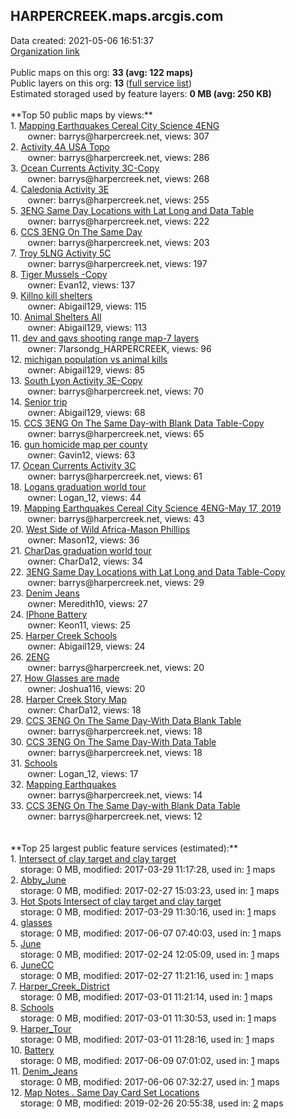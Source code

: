 <h2>HARPERCREEK.maps.arcgis.com</h2> Data created: 2021-05-06 16:51:37 <br /><a target='new' href='https://HARPERCREEK.maps.arcgis.com'>Organization link</a><br /><br />Public maps on this org: <b>33 (avg: 122 maps)</b><br />Public layers on this org: <b>13 </b>(<a target='new' href='https://services.arcgis.com/0SNs4WhSGYd2LWIc/ArcGIS/rest/services'>full service list</a>)<br />Estimated storaged used by feature layers: <b>0 MB (avg: 250 KB)</b><br /><br />**Top 50 public maps by views:**<br />  1. <a target='new' href='https://www.arcgis.com/home/item.html?id=c734f31b8b6d4d6ea3909c12b3b7d051'>Mapping Earthquakes Cereal City Science 4ENG</a> <br />  &nbsp;&nbsp;&nbsp;&nbsp; &nbsp;&nbsp;owner: barrys@harpercreek.net, views: 307<br />  2. <a target='new' href='https://www.arcgis.com/home/item.html?id=0c9f0c075a034610933f910e0d201e78'>Activity 4A USA Topo</a> <br />  &nbsp;&nbsp;&nbsp;&nbsp; &nbsp;&nbsp;owner: barrys@harpercreek.net, views: 286<br />  3. <a target='new' href='https://www.arcgis.com/home/item.html?id=10a469aa28fa4b59a39f354da154ad5d'>Ocean Currents Activity 3C-Copy</a> <br />  &nbsp;&nbsp;&nbsp;&nbsp; &nbsp;&nbsp;owner: barrys@harpercreek.net, views: 268<br />  4. <a target='new' href='https://www.arcgis.com/home/item.html?id=f12448a0182540ac88197f87cdf5784f'>Caledonia Activity 3E</a> <br />  &nbsp;&nbsp;&nbsp;&nbsp; &nbsp;&nbsp;owner: barrys@harpercreek.net, views: 255<br />  5. <a target='new' href='https://www.arcgis.com/home/item.html?id=c8d6005f388f4b07b8d2725d85efc70b'>3ENG Same Day Locations with Lat Long and Data Table</a> <br />  &nbsp;&nbsp;&nbsp;&nbsp; &nbsp;&nbsp;owner: barrys@harpercreek.net, views: 222<br />  6. <a target='new' href='https://www.arcgis.com/home/item.html?id=869295d397e348959e16d3ea2d4a060f'>CCS 3ENG  On The Same Day</a> <br />  &nbsp;&nbsp;&nbsp;&nbsp; &nbsp;&nbsp;owner: barrys@harpercreek.net, views: 203<br />  7. <a target='new' href='https://www.arcgis.com/home/item.html?id=59dc3ce7d6a0478f95f7a3996daced69'>Troy 5LNG Activity 5C</a> <br />  &nbsp;&nbsp;&nbsp;&nbsp; &nbsp;&nbsp;owner: barrys@harpercreek.net, views: 197<br />  8. <a target='new' href='https://www.arcgis.com/home/item.html?id=588f9e4b7d0c4ae593230f6e46a9bbac'>Tiger Mussels  -Copy</a> <br />  &nbsp;&nbsp;&nbsp;&nbsp; &nbsp;&nbsp;owner: Evan12, views: 137<br />  9. <a target='new' href='https://www.arcgis.com/home/item.html?id=66ea1ee97aef42a8ac13519563d9790a'>Killno kill shelters</a> <br />  &nbsp;&nbsp;&nbsp;&nbsp; &nbsp;&nbsp;owner: Abigail129, views: 115<br />  10. <a target='new' href='https://www.arcgis.com/home/item.html?id=34e7df29d7af4a0b92c523842c64442c'>Animal Shelters All</a> <br />  &nbsp;&nbsp;&nbsp;&nbsp; &nbsp;&nbsp;owner: Abigail129, views: 113<br />  11. <a target='new' href='https://www.arcgis.com/home/item.html?id=fc4d5c5b79b548b9938353ad5c7b2c59'>dev and gavs shooting range map-7 layers</a> <br />  &nbsp;&nbsp;&nbsp;&nbsp; &nbsp;&nbsp;owner: 7larsondg_HARPERCREEK, views: 96<br />  12. <a target='new' href='https://www.arcgis.com/home/item.html?id=c6046cbdfa2d45a2b2e8c2602b94cb91'>michigan population vs animal kills</a> <br />  &nbsp;&nbsp;&nbsp;&nbsp; &nbsp;&nbsp;owner: Abigail129, views: 85<br />  13. <a target='new' href='https://www.arcgis.com/home/item.html?id=d04f6be939e84bb2a1a222bdd082e453'>South Lyon Activity 3E-Copy</a> <br />  &nbsp;&nbsp;&nbsp;&nbsp; &nbsp;&nbsp;owner: barrys@harpercreek.net, views: 70<br />  14. <a target='new' href='https://www.arcgis.com/home/item.html?id=c75780cae0164f4cbea125f95300b440'>Senior trip</a> <br />  &nbsp;&nbsp;&nbsp;&nbsp; &nbsp;&nbsp;owner: Abigail129, views: 68<br />  15. <a target='new' href='https://www.arcgis.com/home/item.html?id=f441eae9fd44428c88a40db7005ec223'>CCS 3ENG  On The Same Day-with Blank Data Table-Copy</a> <br />  &nbsp;&nbsp;&nbsp;&nbsp; &nbsp;&nbsp;owner: barrys@harpercreek.net, views: 65<br />  16. <a target='new' href='https://www.arcgis.com/home/item.html?id=23edc10654d54ac2a23846896c5f327c'>gun homicide map per county</a> <br />  &nbsp;&nbsp;&nbsp;&nbsp; &nbsp;&nbsp;owner: Gavin12, views: 63<br />  17. <a target='new' href='https://www.arcgis.com/home/item.html?id=39f08329e82548f3850cd92e3bebb0c4'>Ocean Currents Activity 3C</a> <br />  &nbsp;&nbsp;&nbsp;&nbsp; &nbsp;&nbsp;owner: barrys@harpercreek.net, views: 61<br />  18. <a target='new' href='https://www.arcgis.com/home/item.html?id=dcb260b7539944379e812e547127cfd2'>Logans graduation world tour </a> <br />  &nbsp;&nbsp;&nbsp;&nbsp; &nbsp;&nbsp;owner: Logan_12, views: 44<br />  19. <a target='new' href='https://www.arcgis.com/home/item.html?id=13b63395afe64daea5ced3e10695a867'>Mapping Earthquakes Cereal City Science 4ENG-May 17, 2019</a> <br />  &nbsp;&nbsp;&nbsp;&nbsp; &nbsp;&nbsp;owner: barrys@harpercreek.net, views: 43<br />  20. <a target='new' href='https://www.arcgis.com/home/item.html?id=a0a0a8591e9b4d17a5232a08e4b43ca1'>West Side of Wild Africa-Mason Phillips </a> <br />  &nbsp;&nbsp;&nbsp;&nbsp; &nbsp;&nbsp;owner: Mason12, views: 36<br />  21. <a target='new' href='https://www.arcgis.com/home/item.html?id=a4739bbbba31434197b7c47729e01970'>CharDas graduation world tour</a> <br />  &nbsp;&nbsp;&nbsp;&nbsp; &nbsp;&nbsp;owner: CharDa12, views: 34<br />  22. <a target='new' href='https://www.arcgis.com/home/item.html?id=59d25f46925c4553bbd846d75f9b6246'>3ENG Same Day Locations with Lat Long and Data Table-Copy</a> <br />  &nbsp;&nbsp;&nbsp;&nbsp; &nbsp;&nbsp;owner: barrys@harpercreek.net, views: 29<br />  23. <a target='new' href='https://www.arcgis.com/home/item.html?id=4806f99de6784c40a44b871f758fd209'>Denim Jeans</a> <br />  &nbsp;&nbsp;&nbsp;&nbsp; &nbsp;&nbsp;owner: Meredith10, views: 27<br />  24. <a target='new' href='https://www.arcgis.com/home/item.html?id=e9979d8019074814a77290208c946a84'>IPhone Battery</a> <br />  &nbsp;&nbsp;&nbsp;&nbsp; &nbsp;&nbsp;owner: Keon11, views: 25<br />  25. <a target='new' href='https://www.arcgis.com/home/item.html?id=cd8c9ca6f9c54671baf8b219c66bbcd7'>Harper Creek Schools</a> <br />  &nbsp;&nbsp;&nbsp;&nbsp; &nbsp;&nbsp;owner: Abigail129, views: 24<br />  26. <a target='new' href='https://www.arcgis.com/home/item.html?id=d19fb6c712c34cad9aab6f4e26c491c4'>2ENG</a> <br />  &nbsp;&nbsp;&nbsp;&nbsp; &nbsp;&nbsp;owner: barrys@harpercreek.net, views: 20<br />  27. <a target='new' href='https://www.arcgis.com/home/item.html?id=ded3afbfa21e48a596ebdb771fbeb27d'>How Glasses are made</a> <br />  &nbsp;&nbsp;&nbsp;&nbsp; &nbsp;&nbsp;owner: Joshua116, views: 20<br />  28. <a target='new' href='https://www.arcgis.com/home/item.html?id=7a52c695a4f344d48ddf89af003c4e53'>Harper Creek Story Map</a> <br />  &nbsp;&nbsp;&nbsp;&nbsp; &nbsp;&nbsp;owner: CharDa12, views: 18<br />  29. <a target='new' href='https://www.arcgis.com/home/item.html?id=5ff45ed12fbc47e3b0a00527d1eb908f'>CCS 3ENG  On The Same Day-With Data Blank Table</a> <br />  &nbsp;&nbsp;&nbsp;&nbsp; &nbsp;&nbsp;owner: barrys@harpercreek.net, views: 18<br />  30. <a target='new' href='https://www.arcgis.com/home/item.html?id=95232e71f7594bf2b331b168c8f6d46d'>CCS 3ENG  On The Same Day-With Data Table</a> <br />  &nbsp;&nbsp;&nbsp;&nbsp; &nbsp;&nbsp;owner: barrys@harpercreek.net, views: 18<br />  31. <a target='new' href='https://www.arcgis.com/home/item.html?id=246ee7fb43c54382bb72da9a4568bb5e'>Schools</a> <br />  &nbsp;&nbsp;&nbsp;&nbsp; &nbsp;&nbsp;owner: Logan_12, views: 17<br />  32. <a target='new' href='https://www.arcgis.com/home/item.html?id=04d5abb7b5f7495daf694c8a0946c093'>Mapping Earthquakes</a> <br />  &nbsp;&nbsp;&nbsp;&nbsp; &nbsp;&nbsp;owner: barrys@harpercreek.net, views: 14<br />  33. <a target='new' href='https://www.arcgis.com/home/item.html?id=12225a2a545547e5900553851d13d471'>CCS 3ENG  On The Same Day-with Blank Data Table</a> <br />  &nbsp;&nbsp;&nbsp;&nbsp; &nbsp;&nbsp;owner: barrys@harpercreek.net, views: 12<br /><br /><br />**Top 25 largest public feature services (estimated):**<br /> 1. <a target='new' href='https://www.arcgis.com/home/item.html?id=ef10e0072dd84949863a8f177aa72d73'>Intersect of clay target and clay target</a><br /> &nbsp;&nbsp;&nbsp;&nbsp;storage: 0 MB, modified: 2017-03-29 11:17:28,  used in: <a target='new' href='https://ed-ind-tb.s3-us-west-1.amazonaws.com/ADI/ef10e0072dd84949863a8f177aa72d73.html'> 1</a> maps<br /> 2. <a target='new' href='https://www.arcgis.com/home/item.html?id=9569ef9a15484c558213356eac200e46'>Abby_June</a><br /> &nbsp;&nbsp;&nbsp;&nbsp;storage: 0 MB, modified: 2017-02-27 15:03:23,  used in: <a target='new' href='https://ed-ind-tb.s3-us-west-1.amazonaws.com/ADI/9569ef9a15484c558213356eac200e46.html'> 1</a> maps<br /> 3. <a target='new' href='https://www.arcgis.com/home/item.html?id=3f7290079ba74e39a971f30fa994328f'>Hot Spots Intersect of clay target and clay target</a><br /> &nbsp;&nbsp;&nbsp;&nbsp;storage: 0 MB, modified: 2017-03-29 11:30:16,  used in: <a target='new' href='https://ed-ind-tb.s3-us-west-1.amazonaws.com/ADI/3f7290079ba74e39a971f30fa994328f.html'> 1</a> maps<br /> 4. <a target='new' href='https://www.arcgis.com/home/item.html?id=bcb49fc4ca99409fa3d750fef6beb29a'>glasses</a><br /> &nbsp;&nbsp;&nbsp;&nbsp;storage: 0 MB, modified: 2017-06-07 07:40:03,  used in: <a target='new' href='https://ed-ind-tb.s3-us-west-1.amazonaws.com/ADI/bcb49fc4ca99409fa3d750fef6beb29a.html'> 1</a> maps<br /> 5. <a target='new' href='https://www.arcgis.com/home/item.html?id=cf34f76bec70405e9654e7b099ae328e'>June</a><br /> &nbsp;&nbsp;&nbsp;&nbsp;storage: 0 MB, modified: 2017-02-24 12:05:09,  used in: <a target='new' href='https://ed-ind-tb.s3-us-west-1.amazonaws.com/ADI/cf34f76bec70405e9654e7b099ae328e.html'> 1</a> maps<br /> 6. <a target='new' href='https://www.arcgis.com/home/item.html?id=ce6da98d2e8347d3b01bca199208b07a'>JuneCC</a><br /> &nbsp;&nbsp;&nbsp;&nbsp;storage: 0 MB, modified: 2017-02-27 11:21:16,  used in: <a target='new' href='https://ed-ind-tb.s3-us-west-1.amazonaws.com/ADI/ce6da98d2e8347d3b01bca199208b07a.html'> 1</a> maps<br /> 7. <a target='new' href='https://www.arcgis.com/home/item.html?id=ae6aa1c7466c47e7be69edf1a4b41bab'>Harper_Creek_District</a><br /> &nbsp;&nbsp;&nbsp;&nbsp;storage: 0 MB, modified: 2017-03-01 11:21:14,  used in: <a target='new' href='https://ed-ind-tb.s3-us-west-1.amazonaws.com/ADI/ae6aa1c7466c47e7be69edf1a4b41bab.html'> 1</a> maps<br /> 8. <a target='new' href='https://www.arcgis.com/home/item.html?id=e5ecedbfadcc4c3f8daa15b493898b3d'>Schools</a><br /> &nbsp;&nbsp;&nbsp;&nbsp;storage: 0 MB, modified: 2017-03-01 11:30:53,  used in: <a target='new' href='https://ed-ind-tb.s3-us-west-1.amazonaws.com/ADI/e5ecedbfadcc4c3f8daa15b493898b3d.html'> 1</a> maps<br /> 9. <a target='new' href='https://www.arcgis.com/home/item.html?id=f8fb264b38464b07b1f0df9ee21cb94a'>Harper_Tour</a><br /> &nbsp;&nbsp;&nbsp;&nbsp;storage: 0 MB, modified: 2017-03-01 11:28:16,  used in: <a target='new' href='https://ed-ind-tb.s3-us-west-1.amazonaws.com/ADI/f8fb264b38464b07b1f0df9ee21cb94a.html'> 1</a> maps<br /> 10. <a target='new' href='https://www.arcgis.com/home/item.html?id=0a2e7269606f49df8f8edc2c003303da'>Battery</a><br /> &nbsp;&nbsp;&nbsp;&nbsp;storage: 0 MB, modified: 2017-06-09 07:01:02,  used in: <a target='new' href='https://ed-ind-tb.s3-us-west-1.amazonaws.com/ADI/0a2e7269606f49df8f8edc2c003303da.html'> 1</a> maps<br /> 11. <a target='new' href='https://www.arcgis.com/home/item.html?id=5f3285370f9849a396af7707fd3f490f'>Denim_Jeans</a><br /> &nbsp;&nbsp;&nbsp;&nbsp;storage: 0 MB, modified: 2017-06-06 07:32:27,  used in: <a target='new' href='https://ed-ind-tb.s3-us-west-1.amazonaws.com/ADI/5f3285370f9849a396af7707fd3f490f.html'> 1</a> maps<br /> 12. <a target='new' href='https://www.arcgis.com/home/item.html?id=9f628e12a50a425cabbdc74445bad10d'>Map Notes . Same Day Card Set Locations</a><br /> &nbsp;&nbsp;&nbsp;&nbsp;storage: 0 MB, modified: 2019-02-26 20:55:38,  used in: <a target='new' href='https://ed-ind-tb.s3-us-west-1.amazonaws.com/ADI/9f628e12a50a425cabbdc74445bad10d.html'> 2</a> maps<br />